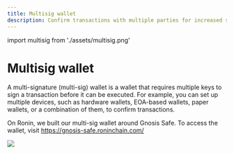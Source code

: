 ```yaml
---
title: Multisig wallet
description: Confirm transactions with multiple parties for increased security.
---
```


import multisig from './assets/multisig.png'

# Multisig wallet
A multi-signature (multi-sig) wallet is a wallet that requires multiple keys to sign a transaction before it can be executed. For example, you can set up multiple devices, such as hardware wallets, EOA-based wallets, paper wallets, or a combination of them, to confirm transactions.

On Ronin, we built our multi-sig wallet around Gnosis Safe. To access the wallet, visit https://gnosis-safe.roninchain.com/

<img src={multisig} width={1280} />
